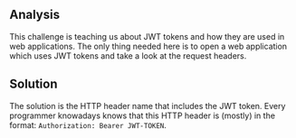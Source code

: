 ## Analysis
This challenge is teaching us about JWT tokens and how they are used in web applications. The only thing needed here is to open a web application which uses JWT tokens and take a look at the request headers.

## Solution
The solution is the HTTP header name that includes the JWT token. Every programmer knowadays knows that this HTTP header is (mostly) in the format: `Authorization: Bearer JWT-TOKEN`.
